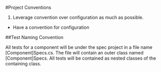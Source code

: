 ﻿#Project Conventions

1. Leverage convention over configuration as much as possible.
  * Have a convention for configuration

##Test Naming Convention

All tests for a component will be under the spec project in a file name [Component]Specs.cs. The file will contain an outer class named [Component]Specs. All tests will be contained as nested classes of the containing class.


